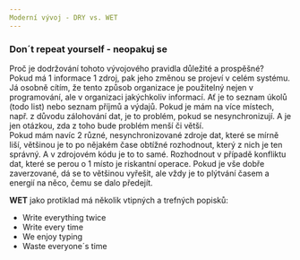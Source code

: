 ```yaml
---
Moderní vývoj - DRY vs. WET
---
```


### Don´t repeat yourself - neopakuj se
Proč je dodržování tohoto vývojového pravidla důležité a prospěšné?
<br>
Pokud má 1 informace 1 zdroj, pak jeho změnou se projeví v celém systému.
<br>
Já osobně cítím, že tento způsob organizace je použitelný nejen v programování, ale v organizaci jakýchkoliv informací. Ať je to seznam úkolů (todo list) nebo seznam příjmů a výdajů. Pokud je mám na více místech, např. z důvodu zálohování dat, je to problém, pokud se nesynchronizují. A je jen otázkou, zda z toho bude problém menší či větší.
<br>
Pokud mám navíc 2 různé, nesynchronizované zdroje dat, které se mírně liší, většinou je to po nějakém čase obtížné rozhodnout, který z nich je ten správný. A v zdrojovém kódu je to to samé. Rozhodnout v případě konfliktu dat, které se perou o 1 místo je riskantní operace. Pokud je vše dobře zaverzované, dá se to většinou vyřešit, ale vždy je to plýtvání časem a energií na něco, čemu se dalo předejít.

**WET** jako protiklad má několik vtipných a trefných popisků:
* Write everything twice
* Write every time
* We enjoy typing
* Waste everyone´s time